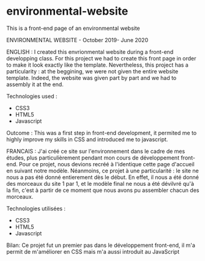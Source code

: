 # environmental-website
This is a front-end page of an environmental website

ENVIRONMENTAL WEBSITE - October 2019- June 2020

ENGLISH :
I created this envrionmental website during a front-end developping class.
For this project we had to create this front page in order to make it look exactly like the template.
Nevertheless, this project has a particularity : at the beggining, we were not given the entire website template.
Indeed, the website was given part by part and we had to assembly it at the end.

Technologies used :
- CSS3
- HTML5
- Javascript

Outcome :
This was a first step in front-end development, it permited me to highly improve my skills in CSS and introduced me to javascript.

FRANCAIS :
J'ai créé ce site sur l'environnement dans le cadre de mes études, plus particulièrement pendant mon cours de développement front-end.
Pour ce projet, nous devions recréé à l'identique cette page d'accueil en suivant notre modèle.
Néanmoins, ce projet à une particularité : le site ne nous a pas été donné entierement dès le début. En effet, il nous a été donné des morceaux
du site 1 par 1, et le modèle final ne nous a été dévilvré qu'à la fin, c'est à partir de ce moment que nous avons pu assembler chacun des morceaux.

Technologies utilisées :
- CSS3
- HTML5
- Javascript

Bilan:
Ce projet fut un premier pas dans le développement front-end, il m'a permit de m'améliorer en CSS mais m'a aussi introduit au JavaScript
